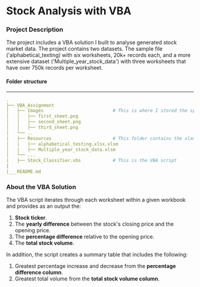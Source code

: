 # Stock Analysis with VBA
### Project Description
The project includes a VBA solution I built to analyse generated stock market data. The project contains two datasets. The sample file ('alphabetical_texting) with six worksheets, 20k+ records each, and a more extensive dataset ('Multiple_year_stock_data')  with three worksheets that have over 750k records per worksheet. 

#### Folder structure
----
``` yml
.
├── VBA_Assignment
│   ├── Images                          # This is where I stored the spreadsheets result images
│   │   ├── first_sheet.png    
│   │   ├── second_sheet.png 
│   │   ├── third_sheet.png
│   └── ..                  
|   ├── Resources                       # This folder contains the xlxm fils
│   |   ├── alphabetical_testing.xlsx.xlsm            
│   |   ├── Multiple_year_stock_data.xlsm                    
│   └── ...       
|   ├── Stock_Classifier.vbs            # This is the VBA script             
|              
|___README.md
``` 

### About the VBA Solution
The VBA script iterates through each worksheet within a given workbook and provides as an output the:
1. **Stock ticker**. 
2. The **yearly difference** between the stock's closing price and the opening price. 
3. The **percentage difference** relative to the opening price. 
4. The **total stock volume**. 

In addition, the script creates a summary table that includes the following: 
1. Greatest percentage increase and decrease from the **percentage difference column**.  
2. Greatest total volume from the **total stock volume column**. 